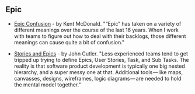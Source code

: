## Epic

- [Epic Confusion](https://www.agilealliance.org/epic-confusion/) - by Kent McDonald. "“Epic” has taken on a variety of different meanings over the course of the last 16 years. When I work with teams to figure out how to deal with their backlogs, those different meanings can cause quite a bit of confusion."

- [Stories and Epics](https://hackernoon.com/stories-vs-epics-d773118420d2) - by John Cutler. "Less experienced teams tend to get tripped up trying to define Epics, User Stories, Task, and Sub Tasks. The reality is that software product development is typically one big nested hierarchy, and a super messy one at that. Additional tools — like maps, canvasses, designs, wireframes, logic diagrams — are needed to hold the mental model together."
